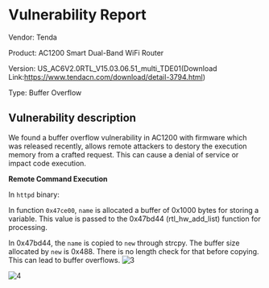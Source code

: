 # Vulnerability Report

Vendor: Tenda

Product: AC1200 Smart Dual-Band WiFi Router

Version: US_AC6V2.0RTL_V15.03.06.51_multi_TDE01(Download Link:https://www.tendacn.com/download/detail-3794.html)


Type: Buffer Overflow


## Vulnerability description

We found a buffer overflow vulnerability in AC1200 with firmware which was released recently, allows remote attackers to destory the execution memory from a crafted request. This can cause a denial of service or impact code execution.

**Remote Command Execution**

In `httpd` binary:

In function `0x47ce00`, `name` is allocated a buffer of 0x1000 bytes for storing a variable. This value is passed to the 0x47bd44 (rtl_hw_add_list) function for processing.


In 0x47bd44, the `name` is copied to `new` through strcpy. The buffer size allocated by `new` is 0x488. There is no length check for that before copying. This can lead to buffer overflows.
![3](https://user-images.githubusercontent.com/112852902/191786432-4503a74b-0d54-4e54-a922-400ed9d56327.png)

![4](https://user-images.githubusercontent.com/112852902/191786444-3707a53d-e758-4eb4-8735-1aee92383626.png)

